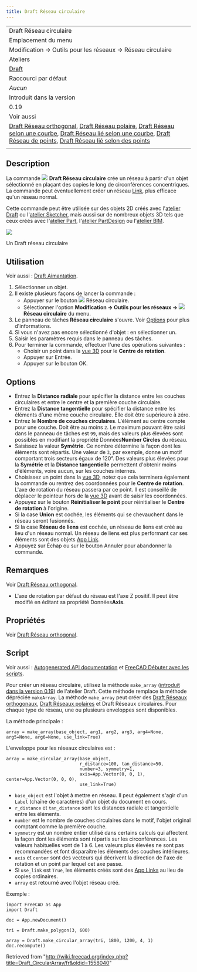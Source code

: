 ```yaml
---
title: Draft Réseau circulaire
---
```

|  |
| --- |
| Draft Réseau circulaire |
| Emplacement du menu |
| Modification → Outils pour les réseaux → Réseau circulaire |
| Ateliers |
| [Draft](/Draft_Workbench/fr "Draft Workbench/fr") |
| Raccourci par défaut |
| *Aucun* |
| Introduit dans la version |
| 0.19 |
| Voir aussi |
| [Draft Réseau orthogonal](/Draft_OrthoArray/fr "Draft OrthoArray/fr"), [Draft Réseau polaire](/Draft_PolarArray/fr "Draft PolarArray/fr"), [Draft Réseau selon une courbe](/Draft_PathArray/fr "Draft PathArray/fr"), [Draft Réseau lié selon une courbe](/Draft_PathLinkArray/fr "Draft PathLinkArray/fr"), [Draft Réseau de points](/Draft_PointArray/fr "Draft PointArray/fr"), [Draft Réseau lié selon des points](/Draft_PointLinkArray/fr "Draft PointLinkArray/fr") |
|  |

## Description

La commande ![](/images/Draft_CircularArray.svg) **Draft Réseau circulaire** crée un réseau à partir d'un objet sélectionné en plaçant des copies le long de circonférences concentriques. La commande peut éventuellement créer un réseau [Link](/App_Link/fr "App Link/fr"), plus efficace qu'un réseau normal.

Cette commande peut être utilisée sur des objets 2D créés avec l'[atelier Draft](/Draft_Workbench/fr "Draft Workbench/fr") ou l'[atelier Sketcher](/Sketcher_Workbench/fr "Sketcher Workbench/fr"), mais aussi sur de nombreux objets 3D tels que ceux créés avec l'[atelier Part](/Part_Workbench/fr "Part Workbench/fr"), l'[atelier PartDesign](/PartDesign_Workbench/fr "PartDesign Workbench/fr") ou l'[atelier BIM](/BIM_Workbench/fr "BIM Workbench/fr").

![](/images/Draft_CircularArray_example.png)

Un Draft réseau circulaire

## Utilisation

Voir aussi : [Draft Aimantation](/Draft_Snap/fr "Draft Snap/fr").

1. Sélectionner un objet.
2. Il existe plusieurs façons de lancer la commande :
   * Appuyer sur le bouton ![](/images/Draft_CircularArray.svg) Réseau circulaire.
   * Sélectionner l'option **Modification → Outils pour les réseaux → ![](/images/Draft_CircularArray.svg) Réseau circulaire** du menu.
3. Le panneau de tâches **Réseau circulaire** s'ouvre. Voir [Options](#Options) pour plus d'informations.
4. Si vous n'avez pas encore sélectionné d'objet : en sélectionner un.
5. Saisir les paramètres requis dans le panneau des tâches.
6. Pour terminer la commande, effectuer l'une des opérations suivantes :
   * Choisir un point dans la [vue 3D](/3D_view/fr "3D view/fr") pour le **Centre de rotation**.
   * Appuyer sur Entrée.
   * Appuyer sur le bouton OK.

## Options

* Entrez la **Distance radiale** pour spécifier la distance entre les couches circulaires et entre le centre et la première couche circulaire.
* Entrez la **Distance tangentielle** pour spécifier la distance entre les éléments d'une même couche circulaire. Elle doit être supérieure à zéro.
* Entrez le **Nombre de couches circulaires**. L'élément au centre compte pour une couche. Doit être au moins `2`. Le maximum pouvant être saisi dans le panneau de tâches est `99`, mais des valeurs plus élevées sont possibles en modifiant la propriété Données**Number Circles** du réseau.
* Saisissez la valeur **Symétrie**. Ce nombre détermine la façon dont les éléments sont répartis. Une valeur de `3`, par exemple, donne un motif comportant trois secteurs égaux de 120°. Des valeurs plus élevées pour la **Symétrie** et la **Distance tangentielle** permettent d'obtenir moins d'éléments, voire aucun, sur les couches internes.
* Choisissez un point dans la [vue 3D](/3D_view/fr "3D view/fr"), notez que cela terminera également la commande ou rentrez des coordonnées pour le **Centre de rotation**. L'axe de rotation du réseau passera par ce point. Il est conseillé de déplacer le pointeur hors de la [vue 3D](/3D_view/fr "3D view/fr") avant de saisir les coordonnées.
* Appuyez sur le bouton **Réinitialiser le point** pour réinitialiser le **Centre de rotation** à l'origine.
* Si la case **Union** est cochée, les éléments qui se chevauchent dans le réseau seront fusionnés.
* Si la case **Réseau de liens** est cochée, un réseau de liens est créé au lieu d'un réseau normal. Un réseau de liens est plus performant car ses éléments sont des objets [App Link](/App_Link/fr "App Link/fr").
* Appuyez sur Échap ou sur le bouton Annuler pour abandonner la commande.

## Remarques

Voir [Draft Réseau orthogonal](/Draft_OrthoArray/fr#Remarques "Draft OrthoArray/fr").

* L'axe de rotation par défaut du réseau est l'axe Z positif. Il peut être modifié en éditant sa propriété Données**Axis**.

## Propriétés

Voir [Draft Réseau orthogonal](/Draft_OrthoArray/fr#Propri.C3.A9t.C3.A9s "Draft OrthoArray/fr").

## Script

Voir aussi : [Autogenerated API documentation](https://freecad.github.io/SourceDoc/) et [FreeCAD Débuter avec les scripts](/FreeCAD_Scripting_Basics/fr "FreeCAD Scripting Basics/fr").

Pour créer un réseau circulaire, utilisez la méthode `make_array` ([introduit dans la version 0.19](/Release_notes_0.19/fr "Release notes 0.19/fr")) de l'atelier Draft. Cette méthode remplace la méthode dépréciée `makeArray`. La méthode `make_array` peut créer des [Draft Réseaux orthogonaux](/Draft_OrthoArray/fr "Draft OrthoArray/fr"), [Draft Réseaux polaires](/Draft_PolarArray/fr "Draft PolarArray/fr") et Draft Réseaux circulaires. Pour chaque type de réseau, une ou plusieurs enveloppes sont disponibles.

La méthode principale :

```
array = make_array(base_object, arg1, arg2, arg3, arg4=None, arg5=None, arg6=None, use_link=True)

```

L'enveloppe pour les réseaux circulaires est :

```
array = make_circular_array(base_object,
                            r_distance=100, tan_distance=50,
                            number=3, symmetry=1,
                            axis=App.Vector(0, 0, 1), center=App.Vector(0, 0, 0),
                            use_link=True)

```

* `base_object` est l'objet à mettre en réseau. Il peut également s'agir d'un `Label` (chaîne de caractères) d'un objet du document en cours.
* `r_distance` et `tan_distance` sont les distances radiale et tangentielle entre les éléments.
* `number` est le nombre de couches circulaires dans le motif, l'objet original comptant comme la première couche.
* `symmetry` est un nombre entier utilisé dans certains calculs qui affectent la façon dont les éléments sont répartis sur les circonférences. Les valeurs habituelles vont de 1 à 6. Les valeurs plus élevées ne sont pas recommandées et font disparaître les éléments des couches intérieures.
* `axis` et `center` sont des vecteurs qui décrivent la direction de l'axe de rotation et un point par lequel cet axe passe.
* Si `use_link` est `True`, les éléments créés sont des [App Links](/App_Link/fr "App Link/fr") au lieu de copies ordinaires.
* `array` est retourné avec l'objet réseau créé.

Exemple :

```
import FreeCAD as App
import Draft

doc = App.newDocument()

tri = Draft.make_polygon(3, 600)

array = Draft.make_circular_array(tri, 1800, 1200, 4, 1)
doc.recompute()

```

Retrieved from "<http://wiki.freecad.org/index.php?title=Draft_CircularArray/fr&oldid=1558040>"